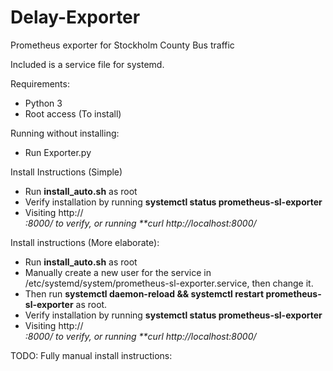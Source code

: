 # Delay-Exporter
 Prometheus exporter for Stockholm County Bus traffic

 Included is a service file for systemd.

 Requirements:
 - Python 3
 - Root access (To install)


 Running without installing:
 - Run Exporter.py 

 Install Instructions (Simple)
 - Run **install_auto.sh** as root
 - Verify installation by running **systemctl status prometheus-sl-exporter**
 - Visiting http://<ADDRESS>:8000/ to verify, or running **curl http://localhost:8000/  

 Install instructions (More elaborate):
 - Run **install_auto.sh** as root
 - Manually create a new user for the service in /etc/systemd/system/prometheus-sl-exporter.service, then change it.
 - Then run **systemctl daemon-reload && systemctl restart prometheus-sl-exporter** as root.
 - Verify installation by running **systemctl status prometheus-sl-exporter**
 - Visiting http://<ADDRESS>:8000/ to verify, or running **curl http://localhost:8000/  

 TODO: Fully manual install instructions:
 